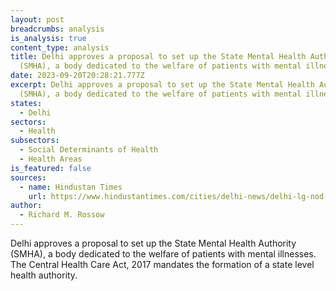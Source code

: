 ```yaml
---
layout: post
breadcrumbs: analysis
is_analysis: true
content_type: analysis
title: Delhi approves a proposal to set up the State Mental Health Authority
  (SMHA), a body dedicated to the welfare of patients with mental illnesses
date: 2023-09-20T20:28:21.777Z
excerpt: Delhi approves a proposal to set up the State Mental Health Authority
  (SMHA), a body dedicated to the welfare of patients with mental illnesses.
states:
  - Delhi
sectors:
  - Health
subsectors:
  - Social Determinants of Health
  - Health Areas
is_featured: false
sources:
  - name: Hindustan Times
    url: https://www.hindustantimes.com/cities/delhi-news/delhi-lg-nod-to-form-state-mental-health-body-101694457567288.html
author:
  - Richard M. Rossow
---
```

Delhi approves a proposal to set up the State Mental Health Authority (SMHA), a body dedicated to the welfare of patients with mental illnesses. The Central Health Care Act, 2017 mandates the formation of a state level health authority.